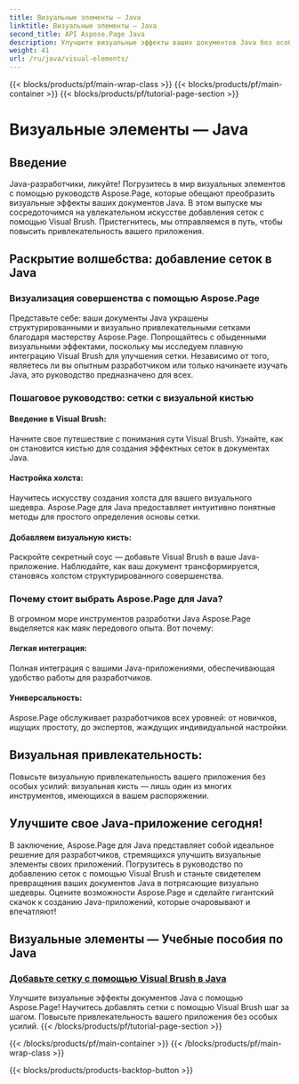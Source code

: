```yaml
---
title: Визуальные элементы — Java
linktitle: Визуальные элементы — Java
second_title: API Aspose.Page Java
description: Улучшите визуальные эффекты ваших документов Java без особых усилий с помощью Aspose.Page! В этом пошаговом руководстве научитесь улучшать свое приложение, добавляя сетки с помощью Visual Brush.
weight: 41
url: /ru/java/visual-elements/
---
```


{{< blocks/products/pf/main-wrap-class >}}
{{< blocks/products/pf/main-container >}}
{{< blocks/products/pf/tutorial-page-section >}}

# Визуальные элементы — Java

## Введение

Java-разработчики, ликуйте! Погрузитесь в мир визуальных элементов с помощью руководств Aspose.Page, которые обещают преобразить визуальные эффекты ваших документов Java. В этом выпуске мы сосредоточимся на увлекательном искусстве добавления сеток с помощью Visual Brush. Пристегнитесь, мы отправляемся в путь, чтобы повысить привлекательность вашего приложения.

## Раскрытие волшебства: добавление сеток в Java

### Визуализация совершенства с помощью Aspose.Page
Представьте себе: ваши документы Java украшены структурированными и визуально привлекательными сетками благодаря мастерству Aspose.Page. Попрощайтесь с обыденными визуальными эффектами, поскольку мы исследуем плавную интеграцию Visual Brush для улучшения сетки. Независимо от того, являетесь ли вы опытным разработчиком или только начинаете изучать Java, это руководство предназначено для всех.

### Пошаговое руководство: сетки с визуальной кистью

#### Введение в Visual Brush:
Начните свое путешествие с понимания сути Visual Brush. Узнайте, как он становится кистью для создания эффектных сеток в документах Java.

#### Настройка холста:
Научитесь искусству создания холста для вашего визуального шедевра. Aspose.Page для Java предоставляет интуитивно понятные методы для простого определения основы сетки.

#### Добавляем визуальную кисть:
Раскройте секретный соус — добавьте Visual Brush в ваше Java-приложение. Наблюдайте, как ваш документ трансформируется, становясь холстом структурированного совершенства.

### Почему стоит выбрать Aspose.Page для Java?

В огромном море инструментов разработки Java Aspose.Page выделяется как маяк передового опыта. Вот почему:

#### Легкая интеграция:
Полная интеграция с вашими Java-приложениями, обеспечивающая удобство работы для разработчиков.

#### Универсальность:
Aspose.Page обслуживает разработчиков всех уровней: от новичков, ищущих простоту, до экспертов, жаждущих индивидуальной настройки.

## Визуальная привлекательность:
Повысьте визуальную привлекательность вашего приложения без особых усилий: визуальная кисть — лишь один из многих инструментов, имеющихся в вашем распоряжении.

## Улучшите свое Java-приложение сегодня!

В заключение, Aspose.Page для Java представляет собой идеальное решение для разработчиков, стремящихся улучшить визуальные элементы своих приложений. Погрузитесь в руководство по добавлению сеток с помощью Visual Brush и станьте свидетелем превращения ваших документов Java в потрясающие визуально шедевры. Оцените возможности Aspose.Page и сделайте гигантский скачок к созданию Java-приложений, которые очаровывают и впечатляют!
## Визуальные элементы — Учебные пособия по Java
### [Добавьте сетку с помощью Visual Brush в Java](./add-grid/)
Улучшите визуальные эффекты документов Java с помощью Aspose.Page! Научитесь добавлять сетки с помощью Visual Brush шаг за шагом. Повысьте привлекательность вашего приложения без особых усилий.
{{< /blocks/products/pf/tutorial-page-section >}}

{{< /blocks/products/pf/main-container >}}
{{< /blocks/products/pf/main-wrap-class >}}

{{< blocks/products/products-backtop-button >}}

